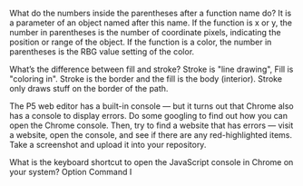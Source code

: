 What do the numbers inside the parentheses after a function name do?
It is a parameter of an object named after this name. If the function is x or y, the number in parentheses is the number of coordinate pixels, indicating the position or range of the object. If the function is a color, the number in parentheses is the RBG value setting of the color.

What’s the difference between fill and stroke?
Stroke is "line drawing", Fill is "coloring in". Stroke is the border and the fill is the body (interior). Stroke only draws stuff on the border of the path.

The P5 web editor has a built-in console — but it turns out that Chrome also has a console to display errors. Do some googling to find out how you can open the Chrome console. Then, try to find a website that has errors — visit a website, open the console, and see if there are any red-highlighted items. Take a screenshot and upload it into your repository.


What is the keyboard shortcut to open the JavaScript console in Chrome on your system?
Option Command I
